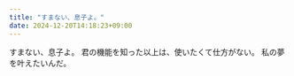 ```yaml
---
title: "すまない、息子よ。"
date: 2024-12-20T14:18:23+09:00
---
```

すまない、息子よ。
君の機能を知った以上は、使いたくて仕方がない。
私の夢を叶えたいんだ。
